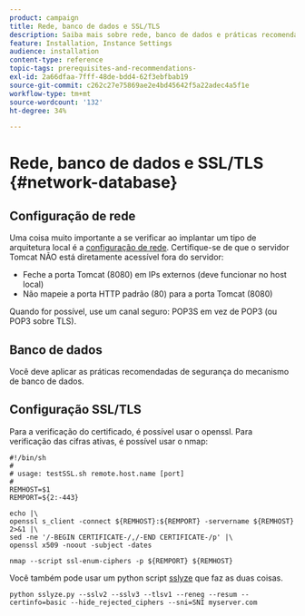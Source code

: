 ```yaml
---
product: campaign
title: Rede, banco de dados e SSL/TLS
description: Saiba mais sobre rede, banco de dados e práticas recomendadas de configuração SSL/TLS
feature: Installation, Instance Settings
audience: installation
content-type: reference
topic-tags: prerequisites-and-recommendations-
exl-id: 2a66dfaa-7fff-48de-bdd4-62f3ebfbab19
source-git-commit: c262c27e75869ae2e4bd45642f5a22adec4a5f1e
workflow-type: tm+mt
source-wordcount: '132'
ht-degree: 34%

---
```


# Rede, banco de dados e SSL/TLS {#network-database}

## Configuração de rede

Uma coisa muito importante a se verificar ao implantar um tipo de arquitetura local é a [configuração de rede](../../installation/using/network-configuration.md). Certifique-se de que o servidor Tomcat NÃO está diretamente acessível fora do servidor:

* Feche a porta Tomcat (8080) em IPs externos (deve funcionar no host local)
* Não mapeie a porta HTTP padrão (80) para a porta Tomcat (8080)

Quando for possível, use um canal seguro: POP3S em vez de POP3 (ou POP3 sobre TLS).

## Banco de dados

Você deve aplicar as práticas recomendadas de segurança do mecanismo de banco de dados.

## Configuração SSL/TLS

Para a verificação do certificado, é possível usar o openssl. Para verificação das cifras ativas, é possível usar o nmap:

```
#!/bin/sh
#
# usage: testSSL.sh remote.host.name [port]
#
REMHOST=$1
REMPORT=${2:-443}
 
echo |\
openssl s_client -connect ${REMHOST}:${REMPORT} -servername ${REMHOST} 2>&1 |\
sed -ne '/-BEGIN CERTIFICATE-/,/-END CERTIFICATE-/p' |\
openssl x509 -noout -subject -dates
   
nmap --script ssl-enum-ciphers -p ${REMPORT} ${REMHOST}
```

Você também pode usar um python script [sslyze](https://github.com/nabla-c0d3/sslyze/releases) que faz as duas coisas.

```
python sslyze.py --sslv2 --sslv3 --tlsv1 --reneg --resum --certinfo=basic --hide_rejected_ciphers --sni=SNI myserver.com
```
